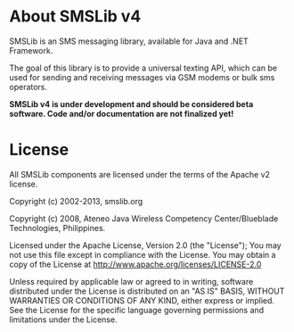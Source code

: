 # About SMSLib v4

SMSLib is an SMS messaging library, available for Java and .NET Framework.

The goal of this library is to provide a universal texting API, which can be used for sending and receiving messages via GSM modems or bulk sms operators.

**SMSLib v4 is under development and should be considered beta software. Code and/or documentation are not finalized yet!**

# License 

All SMSLib components are licensed under the terms of the Apache v2 license.

Copyright (c) 2002-2013, smslib.org

Copyright (c) 2008, Ateneo Java Wireless Competency Center/Blueblade Technologies, Philippines.

Licensed under the Apache License, Version 2.0 (the "License");
You may not use this file except in compliance with the License. You may obtain a copy of the License at http://www.apache.org/licenses/LICENSE-2.0

Unless required by applicable law or agreed to in writing, software distributed under the License is distributed on an "AS IS" BASIS, WITHOUT WARRANTIES OR CONDITIONS OF ANY KIND, either express or implied. See the License for the specific language governing permissions and limitations under the License.
